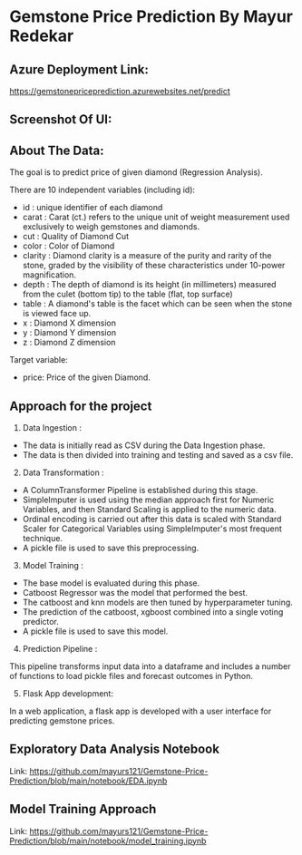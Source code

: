 
# Gemstone Price Prediction By Mayur Redekar 

## Azure Deployment Link: 
https://gemstonepriceprediction.azurewebsites.net/predict 

## Screenshot Of UI:

## About The Data:
The goal is to predict price of given diamond (Regression Analysis).

There are 10 independent variables (including id):
* id : unique identifier of each diamond
* carat : Carat (ct.) refers to the unique unit of weight measurement used exclusively to weigh gemstones and diamonds.
* cut : Quality of Diamond Cut
* color : Color of Diamond
* clarity : Diamond clarity is a measure of the purity and rarity of the stone, graded by the visibility of these     characteristics under 10-power magnification.
* depth : The depth of diamond is its height (in millimeters) measured from the culet (bottom tip) to the table (flat, top surface)
* table : A diamond's table is the facet which can be seen when the stone is viewed face up.
* x : Diamond X dimension
* y : Diamond Y dimension
* z : Diamond Z dimension

Target variable:

* price: Price of the given Diamond. 

## Approach for the project

1. Data Ingestion :

* The data is initially read as CSV during the Data Ingestion phase.
* The data is then divided into training and testing and saved as a csv file.

2. Data Transformation :

* A ColumnTransformer Pipeline is established during this stage.
* SimpleImputer is used using the median approach first for Numeric Variables, and then Standard Scaling is applied to the numeric data.
* Ordinal encoding is carried out after this data is scaled with Standard Scaler for Categorical Variables using SimpleImputer's most frequent technique.
* A pickle file is used to save this preprocessing.


3. Model Training :

* The base model is evaluated during this phase. 
* Catboost Regressor was the model that performed the best.
* The catboost and knn models are then tuned by hyperparameter tuning.
* The prediction of the catboost, xgboost combined into a single voting predictor.
* A pickle file is used to save this model.

4. Prediction Pipeline :

This pipeline transforms input data into a dataframe and includes a number of functions to load pickle files and forecast outcomes in Python.

5. Flask App development:

In a web application, a flask app is developed with a user interface for predicting gemstone prices.

## Exploratory Data Analysis Notebook 
Link: https://github.com/mayurs121/Gemstone-Price-Prediction/blob/main/notebook/EDA.ipynb 

## Model Training Approach 
Link: https://github.com/mayurs121/Gemstone-Price-Prediction/blob/main/notebook/model_training.ipynb






